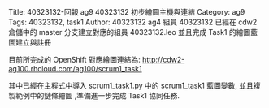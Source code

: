 Title: 40323132-回報 ag9 40323132 初步繪圖主機與連結
Category: ag9
Tags: 40323132, task1
Author: 40323132
ag4 組員 40323132 已經在 cdw2 倉儲中的 master 分支建立對應的組員 40323132.leo 並且完成 Task1 的繪圖藍圖建立與註冊

<!-- PELICAN_END_SUMMARY -->

目前所完成的 OpenShift 對應繪圖連結為: <a href="http://cdw2-ag100.rhcloud.com/ag100/scrum1_task1">http://cdw2-ag100.rhcloud.com/ag100/scrum1_task1</a>

其中已經在主程式中導入 scrum1_task1.py 中的 scrum1_task1 藍圖變數, 並且複製範例中的鏈條繪圖 ,準備進一步完成 Task1 協同任務.
